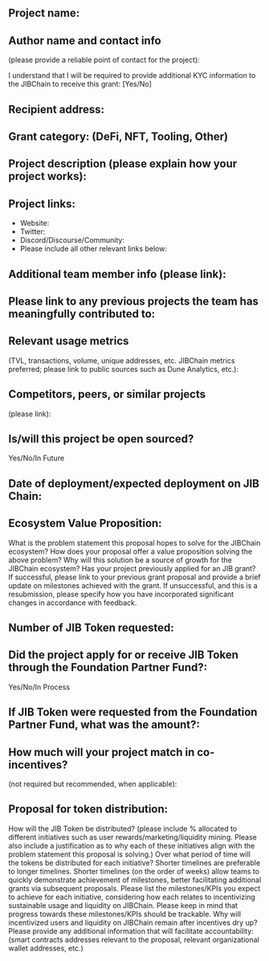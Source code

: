 ## Project name:

## Author name and contact info 
(please provide a reliable point of contact for the project):

I understand that I will be required to provide additional KYC information to the JIBChain  to receive this grant: [Yes/No]

## Recipient address:


## Grant category: (DeFi, NFT, Tooling, Other)


## Project description (please explain how your project works):

## Project links:

* Website:
* Twitter:
* Discord/Discourse/Community:
* Please include all other relevant links below:

## Additional team member info (please link):

## Please link to any previous projects the team has meaningfully contributed to:

## Relevant usage metrics 
(TVL, transactions, volume, unique addresses, etc. JIBChain metrics preferred; please link to public sources such as Dune Analytics, etc.):

## Competitors, peers, or similar projects 
(please link):

## Is/will this project be open sourced? 
Yes/No/In Future


## Date of deployment/expected deployment on JIB Chain:

## Ecosystem Value Proposition:

What is the problem statement this proposal hopes to solve for the JIBChain ecosystem?
How does your proposal offer a value proposition solving the above problem?
Why will this solution be a source of growth for the JIBChain ecosystem?
Has your project previously applied for an JIB grant? If successful, please link to your previous grant proposal and provide a brief update on milestones achieved with the grant. If unsuccessful, and this is a resubmission, please specify how you have incorporated significant changes in accordance with feedback.

## Number of JIB Token requested:

## Did the project apply for or receive JIB Token through the Foundation Partner Fund?:
Yes/No/In Process

## If JIB Token were requested from the Foundation Partner Fund, what was the amount?:

## How much will your project match in co-incentives? 
(not required but recommended, when applicable):

## Proposal for token distribution:

How will the JIB Token be distributed? (please include % allocated to different initiatives such as user rewards/marketing/liquidity mining. Please also include a justification as to why each of these initiatives align with the problem statement this proposal is solving.)
Over what period of time will the tokens be distributed for each initiative? Shorter timelines are preferable to longer timelines. Shorter timelines (on the order of weeks) allow teams to quickly demonstrate achievement of milestones, better facilitating additional grants via subsequent proposals.
Please list the milestones/KPIs you expect to achieve for each initiative, considering how each relates to incentivizing sustainable usage and liquidity on JIBChain. Please keep in mind that progress towards these milestones/KPIs should be trackable.
Why will incentivized users and liquidity on JIBChain remain after incentives dry up?
Please provide any additional information that will facilitate accountability:(smart contracts addresses relevant to the proposal, relevant organizational wallet addresses, etc.)
